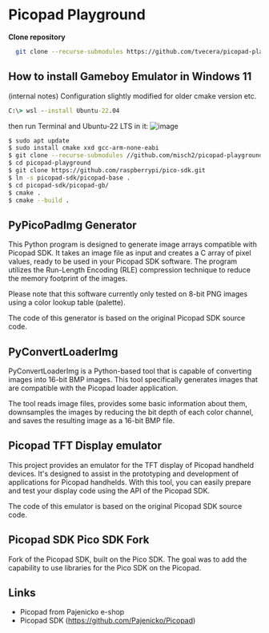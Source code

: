 # Picopad Playground

**Clone repository**

```bash
  git clone --recurse-submodules https://github.com/tvecera/picopad-playground
```

## How to install Gameboy Emulator in Windows 11

(internal notes)
Configuration slightly modified for older cmake version etc.


```cmd
C:\> wsl --install Ubuntu-22.04 
```

then run Terminal and Ubuntu-22 LTS in it:
![image](https://github.com/misch2/picopad-playground/assets/16558674/271df4ce-b1a0-458f-81df-c63d7e04d98a)

```bash
$ sudo apt update
$ sudo install cmake xxd gcc-arm-none-eabi
$ git clone --recurse-submodules //github.com/misch2/picopad-playground
$ cd picopad-playground
$ git clone https://github.com/raspberrypi/pico-sdk.git
$ ln -s picopad-sdk/picopad-base .
$ cd picopad-sdk/picopad-gb/
$ cmake .
$ cmake --build .

```






## PyPicoPadImg Generator

This Python program is designed to generate image arrays compatible with Picopad SDK. It takes an image file as input and 
creates a C array of pixel values, ready to be used in your Picopad SDK software. The program utilizes the 
Run-Length Encoding (RLE) compression technique to reduce the memory footprint of the images.

Please note that this software currently only tested on 8-bit PNG images using a color lookup table (palette).

The code of this generator is based on the original Picopad SDK source code.

## PyConvertLoaderImg

PyConvertLoaderImg is a Python-based tool that is capable of converting images into 16-bit BMP images. This tool
specifically generates images that are compatible with the Picopad loader application.

The tool reads image files, provides some basic information about them, downsamples the images by reducing the bit depth
of each color channel, and saves the resulting image as a 16-bit BMP file.

## Picopad TFT Display emulator

This project provides an emulator for the TFT display of Picopad handheld devices. It's designed to assist in the
prototyping and development of applications for Picopad handhelds. With this tool, you can easily prepare and test your
display code using the API of the Picopad SDK.

The code of this emulator is based on the original Picopad SDK source code.

## Picopad SDK Pico SDK Fork

Fork of the Picopad SDK, built on the Pico SDK. The goal was to add the capability to use libraries for the Pico SDK 
on the Picopad.

## Links

- Picopad from Pajenicko e-shop
- Picopad SDK (https://github.com/Pajenicko/Picopad)
